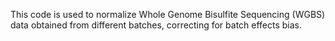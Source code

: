 This code is used to normalize Whole Genome Bisulfite Sequencing (WGBS) data obtained from different batches, correcting for batch effects bias.
